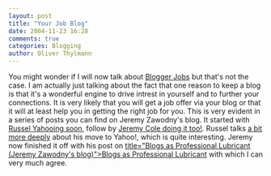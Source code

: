 ```yaml
---
layout: post
title: "Your Job Blog"
date: 2004-11-23 16:28
comments: true
categories: Blogging
author: Oliver Thylmann
---
```



You might wonder if I will now talk about [Blogger Jobs](http://www.recruiting.com/blogger_jobs/) but that's not the case. I am actually just talking about the fact that one reason to keep a blog is that it's a wonderful engine to drive intrest in yourself and to further your connections. It is very likely that you will get a job offer via your blog or that it will at least help you in getting the right job for you. This is very evident in a series of posts you can find on Jeremy Zawodny's blog. It started with [Russel Yahooing soon](http://jeremy.zawodny.com/blog/archives/003059.html), follow by [Jeremy Cole doing it too!](http://jeremy.zawodny.com/blog/archives/003062.html). Russel talks [a bit more deeply](http://www.russellbeattie.com/notebook/1008168.html) about his move to Yahoo!, which is quite interesting. Jeremy now finished it off with his post on [ title=&quot;Blogs as Professional Lubricant (Jeremy Zawodny's blog)&quot;&gt;Blogs as Professional Lubricant](http://jeremy.zawodny.com/blog/archives/003079.html) with which I can very much agree.


